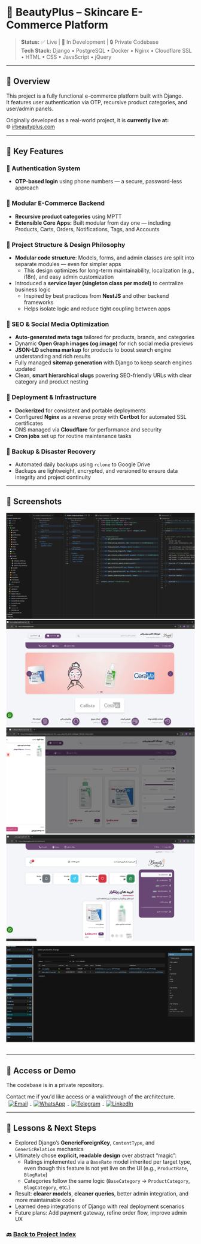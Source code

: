 # 🚀 BeautyPlus – Skincare E-Commerce Platform

> **Status:** ✅ Live | 🧪 In Development | 🔒 Private Codebase  
> **Tech Stack:** Django • PostgreSQL • Docker • Nginx • Cloudflare SSL • HTML • CSS • JavaScript • jQuery

---

## 🧾 Overview

This project is a fully functional e-commerce platform built with Django.  
It features user authentication via OTP, recursive product categories, and user/admin panels.  

Originally developed as a real-world project, it is **currently live at:**  
🌐 [irbeautyplus.com](https://irbeautyplus.com)

---

## 🧩 Key Features

### 🔐 Authentication System
- **OTP-based login** using phone numbers — a secure, password-less approach

### 🛒 Modular E-Commerce Backend
- **Recursive product categories** using MPTT
- **Extensible Core Apps:** Built modular from day one — including Products, Carts, Orders, Notifications, Tags, and Accounts

### 🧠 Project Structure & Design Philosophy
- **Modular code structure**: Models, forms, and admin classes are split into separate modules — even for simpler apps
  - This design optimizes for long-term maintainability, localization (e.g., i18n), and easy admin customization
- Introduced a **service layer (singleton class per model)** to centralize business logic  
  - Inspired by best practices from **NestJS** and other backend frameworks  
  - Helps isolate logic and reduce tight coupling between apps

### 🔎 SEO & Social Media Optimization
- **Auto-generated meta tags** tailored for products, brands, and categories  
- Dynamic **Open Graph images (og:image)** for rich social media previews  
- **JSON-LD schema markup** for products to boost search engine understanding and rich results  
- Fully managed **sitemap generation** with Django to keep search engines updated  
- Clean, **smart hierarchical slugs** powering SEO-friendly URLs with clear category and product nesting  

### 🚀 Deployment & Infrastructure
- **Dockerized** for consistent and portable deployments  
- Configured **Nginx** as a reverse proxy with **Certbot** for automated SSL certificates  
- DNS managed via **Cloudflare** for performance and security  
- **Cron jobs** set up for routine maintenance tasks

### 🔄 Backup & Disaster Recovery
- Automated daily backups using `rclone` to Google Drive  
- Backups are lightweight, encrypted, and versioned to ensure data integrity and project continuity  

---

## 📸 Screenshots

![beautyplus-source](./assets/beautyplus-source.png)
![beautyplus-homepage](./assets/beautyplus-homepage.png)
![beautyplus-shoppage](./assets/beautyplus-shoppage.png)
![beautyplus-user-dashboard](./assets/beautyplus-user-dashboard.png)
![beautyplus-admin](./assets/beautyplus-admin.png)

---

## 🤝 Access or Demo

The codebase is in a private repository.
<p>
    Contact me if you'd like access or a walkthrough of the architecture.
    <a href="mailto:samadeagle@yahoo.com" target="_blank" rel="noreferrer">
    <img src="https://img.icons8.com/fluency/20/new-post.png" width="20" height="20" alt="Email" style="display:inline; text-decoration: none; vertical-align:middle; margin: 0 6px;" />
    </a>
    <a href="https://wa.me/989146446078" target="_blank" rel="noreferrer">
    <img src="https://img.icons8.com/color/20/whatsapp--v1.png" width="20" height="20" alt="WhatsApp" style="display:inline; text-decoration: none; vertical-align:middle; margin: 0 6px;" />
    </a>
    <a href="https://t.me/SamadTnd" target="_blank" rel="noreferrer">
    <img src="https://img.icons8.com/ios-filled/20/0088cc/telegram-app.png" width="20" height="20" alt="Telegram" style="display:inline; text-decoration: none; vertical-align:middle; margin: 0 6px;" />
    </a>
    <a href="https://www.linkedin.com/in/samad-taghinejad/" target="_blank" rel="noreferrer">
    <img src="https://raw.githubusercontent.com/danielcranney/readme-generator/main/public/icons/socials/linkedin.svg" width="20" height="20" alt="LinkedIn" style="display:inline; text-decoration: none; vertical-align:middle; margin: 0 6px;" />
    </a>
</p>
 

---

## 🧠 Lessons & Next Steps
- Explored Django’s **GenericForeignKey**, `ContentType`, and `GenericRelation` mechanics
- Ultimately chose **explicit, readable design** over abstract “magic”:
  - Ratings implemented via a `BaseRate` model inherited per target type, even though this feature is not yet live on the UI (e.g., `ProductRate`, `BlogRate`)
  - Categories follow the same logic (`BaseCategory` → `ProductCategory`, `BlogCategory`, etc.)
- Result: **clearer models**, **cleaner queries**, better admin integration, and more maintainable code
- Learned deep integrations of Django with real deployment scenarios
- Future plans: Add payment gateway, refine order flow, improve admin UX

### 🔙 [Back to Project Index](../README.md)
